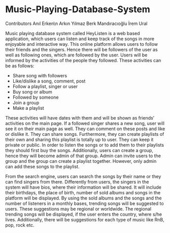# Music-Playing-Database-System

Contributors
Anıl Erken\n
Arkın Yılmaz
Berk Mandıracıoğlu
İrem Ural

  Music playing database system called HeyListen is a web based application, which users can listen and keep track of the songs in more enjoyable and interactive way. This online platform allows users to follow their friends and the singers. Hence there will be followers of the user as well as following ones, which are followed by the user. Users will be informed by the activities of the people they followed. These activities can be as follows:
  - Share song with followers
  - Like/dislike a song, comment, post
  - Follow a playlist, singer or user
  - Buy song or album
  - Followed by someone
  - Join a group
  - Make a playlist

  These activities will have dates with them and will be shown as friends’ activities on the main page. If a followed singer shares a new song, user will see it on their main page as well. They can comment on these posts and like or dislike it. They can share songs. Furthermore, they can create playlists of their own and sharing this playlist is totally up to user. They can keep it private or public. In order to listen the songs or to add them to their playlists they should first buy the songs. Additionally, users can create a group, hence they will become admin of that group. Admin can invite users to the group and the group can create a playlist together. However, only admin can add these songs to the playlist.

  From the search engine, users can search the songs by their name or they can find singers from there. Differently from users, the singers in the system will have bios, where their information will be shared. It will include their birthdays, the place of birth, number of sold albums and songs in the platform will be displayed. By using the sold albums and the songs and the number of listeners in a monthly bases, trending songs will be suggested to users. These suggestions may be regional or worldwide. The regional trending songs will be displayed, if the user enters the country, where s/he lives. Additionally, there will be suggestions for each type of music like RnB, pop, rock etc.
